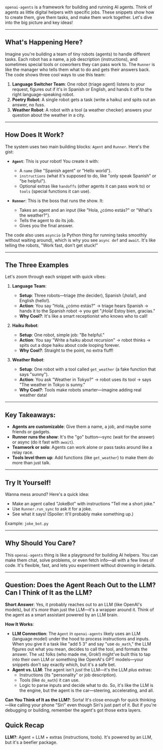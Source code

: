 `openai-agents` is a framework for building and running AI agents. Think of agents as little digital helpers with specific jobs. These snippets show how to create them, give them tasks, and make them work together. Let's dive into the big picture and key ideas!

---

## What's Happening Here?
Imagine you're building a team of tiny robots (agents) to handle different tasks. Each robot has a name, a job description (instructions), and sometimes special tools or coworkers they can pass work to. The `Runner` is like the manager who tells them what to do and gets their answers back. The code shows three cool ways to use this team:

1. **Language Switcher Team**: One robot (triage agent) listens to your request, figures out if it's in Spanish or English, and hands it off to the right language-speaking robot.
2. **Poetry Robot**: A single robot gets a task (write a haiku) and spits out an answer, no fuss.
3. **Weather Robot**: A robot with a tool (a weather checker) answers your question about the weather in a city.

---

## How Does It Work?
The system uses two main building blocks: `Agent` and `Runner`. Here's the gist:

- **`Agent`**: This is your robot! You create it with:
  - A `name` (like "Spanish agent" or "Hello world").
  - `instructions` (what it's supposed to do, like "only speak Spanish" or "be helpful").
  - Optional extras like `handoffs` (other agents it can pass work to) or `tools` (special functions it can use).
  
- **`Runner`**: This is the boss that runs the show. It:
  - Takes an agent and an input (like "Hola, ¿cómo estás?" or "What's the weather?").
  - Tells the agent to do its job.
  - Gives you the final answer.

The code also uses `asyncio` (a Python thing for running tasks smoothly without waiting around), which is why you see `async def` and `await`. It's like telling the robots, "Work fast, don't get stuck!"

---

## The Three Examples
Let's zoom through each snippet with quick vibes:

1. **Language Team**:
   - **Setup**: Three robots—triage (the decider), Spanish (¡hola!), and English (hello!).
   - **Action**: You say "Hola, ¿cómo estás?" → triage hears Spanish → hands it to the Spanish robot → you get "¡Hola! Estoy bien, gracias."
   - **Why Cool?**: It's like a smart receptionist who knows who to call!

2. **Haiku Robot**:
   - **Setup**: One robot, simple job: "Be helpful."
   - **Action**: You say "Write a haiku about recursion" → robot thinks → spits out a dope haiku about code looping forever.
   - **Why Cool?**: Straight to the point, no extra fluff!

3. **Weather Robot**:
   - **Setup**: One robot with a tool called `get_weather` (a fake function that says "sunny").
   - **Action**: You ask "Weather in Tokyo?" → robot uses its tool → says "The weather in Tokyo is sunny."
   - **Why Cool?**: Tools make robots smarter—imagine adding real weather data!

---

## Key Takeaways:
- **Agents are customizable**: Give them a name, a job, and maybe some friends or gadgets.
- **Runner runs the show**: It's the "go" button—sync (wait for the answer) or async (do it fast with `await`).
- **Teamwork or solo**: Agents can work alone or pass tasks around like a relay race.
- **Tools level them up**: Add functions (like `get_weather`) to make them do more than just talk.

---

## Try It Yourself!
Wanna mess around? Here's a quick idea:

- Make an agent called "JokeBot" with instructions "Tell me a short joke."
- Use `Runner.run_sync` to ask it for a joke.
- See what it says! (Spoiler: It'll probably make something up.)

Example: `joke_bot.py`

---

## Why Should You Care?
This `openai-agents` thing is like a playground for building AI helpers. You can make them chat, solve problems, or even fetch info—all with a few lines of code. It's flexible, fast, and lets you experiment without drowning in details.

---

## **Question: Does the Agent Reach Out to the LLM? Can I Think of It as the LLM?**
**Short Answer**: Yes, it probably reaches out to an LLM (like OpenAI's models), but it's *more* than just the LLM—it's a wrapper around it. Think of the agent as a smart assistant powered by an LLM brain.

**How It Works**:

- **LLM Connection**: The `Agent` in `openai-agents` likely uses an LLM (language model) under the hood to process instructions and inputs. When you give it a task like "add 5 3" and say "use `do_math`," the LLM figures out what you mean, decides to call the tool, and formats the answer. The `xAI` folks (who made me, Grok!) might've built this to tap into their own LLM or something like OpenAI's GPT models—your snippets don't say exactly which, but it's a safe bet.
- **Agent vs. LLM**: The agent isn't *just* the LLM—it's the LLM *plus* extras:
  - Instructions (its "personality" or job description).
  - Tools (like `do_math`) it can use.
  - Logic to parse inputs and decide what to do.
  So, it's like the LLM is the engine, but the agent is the car—steering, accelerating, and all.

**Can You Think of It as the LLM?**: Sorta! It's close enough for quick thinking—like calling your phone "Siri" even though Siri's just part of it. But if you're debugging or building, remember the agent's got those extra layers.

## **Quick Recap**

**LLM?**: Agent = LLM + extras (instructions, tools). It's powered by an LLM, but it's a beefier package.


<br>
